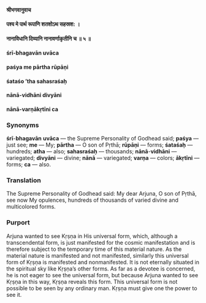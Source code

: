 #### श्रीभगवानुवाच
#### पश्य मे पार्थ रूपाणि शतशोऽथ सहस्रश: ।
#### नानाविधानि दिव्यानि नानावर्णाकृतीनि च ॥ ५ ॥

#### śrī-bhagavān uvāca
#### paśya me pārtha rūpāṇi
#### śataśo ’tha sahasraśaḥ
#### nānā-vidhāni divyāni
#### nānā-varṇākṛtīni ca

### Synonyms

**śrī**-**bhagavān** **uvāca** — the Supreme Personality of Godhead said; **paśya** — just see; **me** — My; **pārtha** — O son of Pṛthā; **rūpāṇi** — forms; **śataśaḥ** — hundreds; **atha** — also; **sahasraśaḥ** — thousands; **nānā**-**vidhāni** — variegated; **divyāni** — divine; **nānā** — variegated; **varṇa** — colors; **ākṛtīni** — forms; **ca** — also.

### Translation

The Supreme Personality of Godhead said: My dear Arjuna, O son of Pṛthā, see now My opulences, hundreds of thousands of varied divine and multicolored forms.

### Purport

Arjuna wanted to see Kṛṣṇa in His universal form, which, although a transcendental form, is just manifested for the cosmic manifestation and is therefore subject to the temporary time of this material nature. As the material nature is manifested and not manifested, similarly this universal form of Kṛṣṇa is manifested and nonmanifested. It is not eternally situated in the spiritual sky like Kṛṣṇa’s other forms. As far as a devotee is concerned, he is not eager to see the universal form, but because Arjuna wanted to see Kṛṣṇa in this way, Kṛṣṇa reveals this form. This universal form is not possible to be seen by any ordinary man. Kṛṣṇa must give one the power to see it.